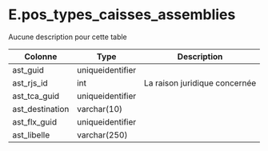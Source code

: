 # E.pos_types_caisses_assemblies

Aucune description pour cette table

Colonne|Type|Description
---|---|---
ast_guid|uniqueidentifier|
ast_rjs_id|int|La raison juridique concernée 
ast_tca_guid|uniqueidentifier|
ast_destination|varchar(10)|
ast_flx_guid|uniqueidentifier|
ast_libelle|varchar(250)|
